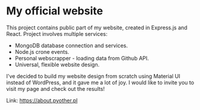 # My official website

This project contains public part of my website, created in Express.js and React. Project involves multiple services:
* MongoDB database connection and services.
* Node.js crone events.
* Personal webscrapper - loading data from Github API.
* Universal, flexible website design.

I've decided to build my website design from scratch using Material UI instead of WordPress, and it gave me a lot of joy. I would like to invite you to visit my page and check out the results! 

Link: https://about.pyother.pl
